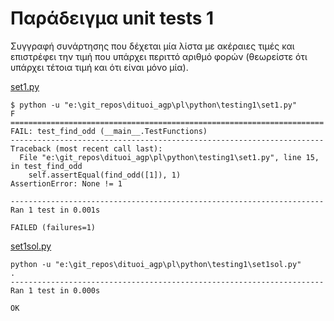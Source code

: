 # Παράδειγμα unit tests 1

Συγγραφή συνάρτησης που δέχεται μία λίστα με ακέραιες τιμές και επιστρέφει την τιμή που υπάρχει περιττό αριθμό φορών (θεωρείστε ότι υπάρχει τέτοια τιμή και ότι είναι μόνο μία).

[set1.py](./set1.py)

```
$ python -u "e:\git_repos\dituoi_agp\pl\python\testing1\set1.py"
F
======================================================================
FAIL: test_find_odd (__main__.TestFunctions)
----------------------------------------------------------------------
Traceback (most recent call last):
  File "e:\git_repos\dituoi_agp\pl\python\testing1\set1.py", line 15, in test_find_odd
    self.assertEqual(find_odd([1]), 1)
AssertionError: None != 1

----------------------------------------------------------------------
Ran 1 test in 0.001s

FAILED (failures=1)
```

[set1sol.py](./set1sol.py)

```
python -u "e:\git_repos\dituoi_agp\pl\python\testing1\set1sol.py"
.
----------------------------------------------------------------------
Ran 1 test in 0.000s

OK
```